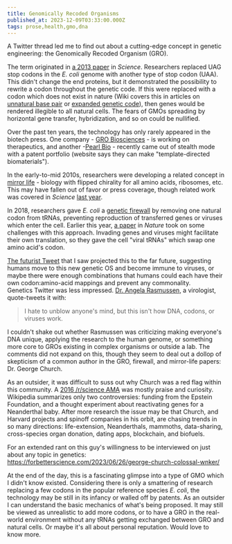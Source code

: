 ```yaml
---
title: Genomically Recoded Organisms
published_at: 2023-12-09T03:33:00.000Z
tags: prose,health,gmo,dna
---
```


A Twitter thread led me to find out about a cutting-edge concept in genetic engineering: the Genomically Recoded Organism (GRO).

The term originated in [a 2013 paper](https://www.science.org/doi/10.1126/science.1241459) in *Science*. Researchers replaced UAG stop codons in the *E. coli* genome with another type of stop codon (UAA). This didn't change the end proteins, but it demonstrated the possibility to rewrite a codon throughout the genetic code. If this were replaced with a codon which does not exist in nature (Wiki covers this in articles on [unnatural base pair](https://en.wikipedia.org/wiki/Base_pair#Unnatural_base_pair_\(UBP\)) or [expanded genetic code](https://en.wikipedia.org/wiki/Expanded_genetic_code)), then genes would be rendered illegible to all natural cells. The fears of GMOs spreading by horizontal gene transfer, hybridization, and so on could be nullified.

Over the past ten years, the technology has only rarely appeared in the biotech press. One company - [GRO Biosciences](https://grobio.com/) - is working on therapeutics, and another -[Pearl Bio](https://www.pearlbio.com/) - recently came out of stealth mode with a patent portfolio (website says they can make "template-directed biomaterials").

In the early-to-mid 2010s, researchers were developing a related concept in [mirror life](https://en.wikipedia.org/wiki/Mirror_life) - biology with flipped chirality for all amino acids, ribosomes, etc. This may have fallen out of favor or press coverage, though related work was covered in *Science* [last year](https://www.science.org/content/article/mirror-image-protein-factories-one-day-make-durable-drugs-body-cant-break).

In 2018, researchers gave *E. coli* a [genetic firewall](https://elifesciences.org/digests/34878/the-bacteria-that-have-their-own-genetic-firewall) by removing one natural codon from tRNAs, preventing reproduction of transferred genes or viruses which enter the cell. Earlier this year, [a paper](https://www.nature.com/articles/s41586-023-05824-z) in *Nature* took on some challenges with this approach. Invading genes and viruses might facilitate their own translation, so they gave the cell "viral tRNAs" which swap one amino acid's codon.

[The futurist Tweet](https://twitter.com/RokoMijic/status/1720875112541364535) that I saw projected this to the far future, suggesting humans move to this new genetic OS and become immune to viruses, or maybe there were enough combinations that humans could each have their own codon:amino-acid mappings and prevent any commonality.<br/>
Genetics Twitter was less impressed. [Dr. Angela Rasmussen](https://twitter.com/angie_rasmussen/status/1720924138775162943), a virologist, quote-tweets it with:

> I hate to unblow anyone's mind, but this isn't how DNA, codons, or viruses work.

I couldn't shake out whether Rasmussen was criticizing making everyone's DNA unique, applying the research to the human genome, or something more core to GROs existing in complex organisms or outside a lab. The comments did not expand on this, though they seem to deal out a dollop of skepticism of a common author in the GRO, firewall, and mirror-life papers: Dr. George Church.

As an outsider, it was difficult to suss out why Church was a red flag within this community. A [2016 /r/science AMA](https://www.reddit.com/r/science/comments/4fbcyv/science_ama_series_im_george_church_professor_at/) was mostly praise and curiosity. Wikipedia summarizes only two controversies: funding from the Epstein Foundation, and a thought experiment about reactivating genes for a Neanderthal baby. After more research the issue may be that Church, and Harvard projects and spinoff companies in his orbit, are chasing trends in so many directions: life-extension, Neanderthals, mammoths, data-sharing, cross-species organ donation, dating apps, blockchain, and biofuels.

For an extended rant on this guy's willingness to be interviewed on just about any topic in genetics: https://forbetterscience.com/2023/06/26/george-church-colossal-wnker/

At the end of the day, this is a fascinating glimpse into a type of GMO which I didn't know existed. Considering there is only a smattering of research replacing a few codons in the popular reference species *E. coli*, the technology may be still in its infancy or walled off by patents. As an outsider I can understand the basic mechanics of what's being proposed. It may still be viewed as unrealistic to add more codons, or to have a GRO in the real-world environment without any tRNAs getting exchanged between GRO and natural cells. Or maybe it's all about personal reputation. Would love to know more.

<br/>
<br/>
<br/>
